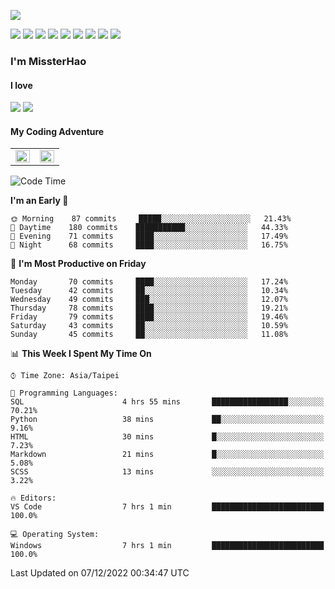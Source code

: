![](https://komarev.com/ghpvc/?username=MissterHao&color=ff69b4)

[![](https://img.shields.io/badge/Amazon%20AWS-%23232F3E?logo=amazon-aws&logoColor=white&style=for-the-badge)](https://aws.amazon.com/)
[![](https://img.shields.io/badge/Python-3776AB?style=for-the-badge&logo=python&logoColor=white)](https://www.djangoproject.com/)
[![](https://img.shields.io/badge/Django-092E20?style=for-the-badge&logo=django&logoColor=white)](https://www.python.org/)
[![](https://img.shields.io/badge/Rust-%23EB6400?style=for-the-badge&logo=rust&logoColor=white)](https://www.python.org/)
[![](https://img.shields.io/badge/Flask-23232F3E?style=for-the-badge&logo=flask&logoColor=white)](https://flask.palletsprojects.com/en/2.1.x/)
[![](https://img.shields.io/badge/go-%2300ADD8.svg?&style=for-the-badge&logo=go&logoColor=white)](https://golang.org/)
[![](https://img.shields.io/badge/javascript-%23F7DF1E.svg?&style=for-the-badge&logo=javascript&logoColor=black)](https://www.javascript.com/)
[![](https://img.shields.io/badge/mysql-%234479A1.svg?&style=for-the-badge&logo=mysql&logoColor=white)](https://www.mysql.com/)
[![](https://img.shields.io/badge/docker-%232496ED.svg?&style=for-the-badge&logo=docker&logoColor=white)](https://www.docker.com/)

### I'm MissterHao

#### I love  
![](https://img.shields.io/badge/Netflix-E50914?style=for-the-badge&logo=netflix&logoColor=white)
![](https://img.shields.io/badge/YouTube-FF0000?style=for-the-badge&logo=youtube&logoColor=white)

#### My Coding Adventure
<!-- Readme stats -->
<!-- https://github.com/anuraghazra/github-readme-stats -->
<table>
<tr>
    <td valign="top" width="50%">
    <img src="https://github-readme-stats.vercel.app/api?username=MissterHao&hide_border=true&show_icons=true&locale=en" align="left" style="width: 100%" />
    </td>
    <td valign="top" width="50%">
    <img src="https://github-readme-stats.vercel.app/api/top-langs?username=MissterHao&hide_border=true&show_icons=true&locale=en&layout=compact" align="left" style="width: 100%" />
    </td>
</tr>
</table>  


<!--START_SECTION:waka-->
![Code Time](http://img.shields.io/badge/Code%20Time-593%20hrs%2043%20mins-blue)

**I'm an Early 🐤** 

```text
🌞 Morning    87 commits     █████░░░░░░░░░░░░░░░░░░░░   21.43% 
🌆 Daytime    180 commits    ███████████░░░░░░░░░░░░░░   44.33% 
🌃 Evening    71 commits     ████░░░░░░░░░░░░░░░░░░░░░   17.49% 
🌙 Night      68 commits     ████░░░░░░░░░░░░░░░░░░░░░   16.75%

```
📅 **I'm Most Productive on Friday** 

```text
Monday       70 commits     ████░░░░░░░░░░░░░░░░░░░░░   17.24% 
Tuesday      42 commits     ██░░░░░░░░░░░░░░░░░░░░░░░   10.34% 
Wednesday    49 commits     ███░░░░░░░░░░░░░░░░░░░░░░   12.07% 
Thursday     78 commits     ████░░░░░░░░░░░░░░░░░░░░░   19.21% 
Friday       79 commits     ████░░░░░░░░░░░░░░░░░░░░░   19.46% 
Saturday     43 commits     ██░░░░░░░░░░░░░░░░░░░░░░░   10.59% 
Sunday       45 commits     ██░░░░░░░░░░░░░░░░░░░░░░░   11.08%

```


📊 **This Week I Spent My Time On** 

```text
⌚︎ Time Zone: Asia/Taipei

💬 Programming Languages: 
SQL                      4 hrs 55 mins       █████████████████░░░░░░░░   70.21% 
Python                   38 mins             ██░░░░░░░░░░░░░░░░░░░░░░░   9.16% 
HTML                     30 mins             █░░░░░░░░░░░░░░░░░░░░░░░░   7.23% 
Markdown                 21 mins             █░░░░░░░░░░░░░░░░░░░░░░░░   5.08% 
SCSS                     13 mins             ░░░░░░░░░░░░░░░░░░░░░░░░░   3.22%

🔥 Editors: 
VS Code                  7 hrs 1 min         █████████████████████████   100.0%

💻 Operating System: 
Windows                  7 hrs 1 min         █████████████████████████   100.0%

```


 Last Updated on 07/12/2022 00:34:47 UTC
<!--END_SECTION:waka-->

<!--
**MissterHao/MissterHao** is a ✨ _special_ ✨ repository because its `README.md` (this file) appears on your GitHub profile.

Here are some ideas to get you started:

- 🔭 I’m currently working on ...
- 🌱 I’m currently learning ...
- 👯 I’m looking to collaborate on ...
- 🤔 I’m looking for help with ...
- 💬 Ask me about ...
- 📫 How to reach me: ...
- 😄 Pronouns: ...
- ⚡ Fun fact: ...
-->
